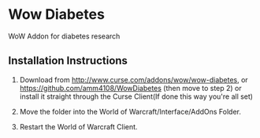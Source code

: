 Wow Diabetes
============

WoW Addon for diabetes research

## Installation Instructions

1. Download from http://www.curse.com/addons/wow/wow-diabetes, or https://github.com/amm4108/WowDiabetes (then move to step 2) or install it straight through the Curse Client(If done this way you're all set)

2. Move the folder into the World of Warcraft/Interface/AddOns Folder.

3. Restart the World of Warcraft Client.

